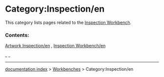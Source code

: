 # Category:Inspection/en
This category lists pages related to the [Inspection Workbench](Inspection_Workbench.md).

### Contents:

[Artwork Inspection/en](Artwork_Inspection/en.md) , [Inspection Workbench/en](Inspection_Workbench/en.md)

_ _

---
[documentation index](../README.md) > [Workbenches](Category_Workbenches.md) > Category:Inspection/en
